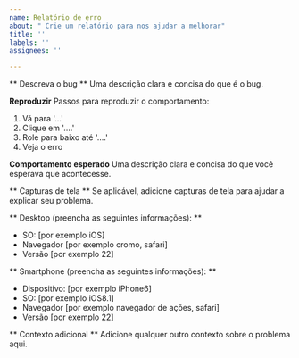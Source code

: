 ```yaml
---
name: Relatório de erro
about: " Crie um relatório para nos ajudar a melhorar"
title: ''
labels: ''
assignees: ''

---
```


** Descreva o bug **
Uma descrição clara e concisa do que é o bug.

**Reproduzir**
Passos para reproduzir o comportamento:
1. Vá para '...'
2. Clique em '....'
3. Role para baixo até '....'
4. Veja o erro

**Comportamento esperado**
Uma descrição clara e concisa do que você esperava que acontecesse.

** Capturas de tela **
Se aplicável, adicione capturas de tela para ajudar a explicar seu problema.

** Desktop (preencha as seguintes informações): **
 - SO: [por exemplo iOS]
 - Navegador [por exemplo cromo, safari]
 - Versão [por exemplo 22]

** Smartphone (preencha as seguintes informações): **
 - Dispositivo: [por exemplo iPhone6]
 - SO: [por exemplo iOS8.1]
 - Navegador [por exemplo navegador de ações, safari]
 - Versão [por exemplo 22]

** Contexto adicional **
Adicione qualquer outro contexto sobre o problema aqui.
